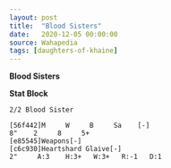 ```yaml
---
layout: post
title:  "Blood Sisters"
date:   2020-12-05 00:00:00
source: Wahapedia
tags: [daughters-of-khaine]
---
```


**Blood Sisters**

**Stat Block**
```
2/2 Blood Sister
```

```
[56f442]M     W     B     Sa    [-]
8"    2     8     5+    
[e85545]Weapons[-]
[c6c930]Heartshard Glaive[-]
2"     A:3    H:3+   W:3+   R:-1   D:1   
```
    